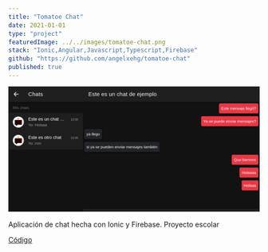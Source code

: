 ```yaml
---
title: "Tomatoe Chat"
date: 2021-01-01
type: "project"
featuredImage: ../../images/tomatoe-chat.png
stack: "Ionic,Angular,Javascript,Typescript,Firebase"
github: "https://github.com/angelxehg/tomatoe-chat"
published: true
---
```


![Imagen](../../images/tomatoe-chat.png)

Aplicación de chat hecha con Ionic y Firebase. Proyecto escolar

[Código](https://angelxehg.github.io/tomatoe-chat/)
